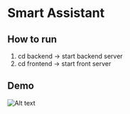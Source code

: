 # Smart Assistant
## How to run
1. cd backend -> start backend server
2. cd frontend -> start front server

## Demo
![Alt text](smart-assistant.gif?raw=true "Demo application")
